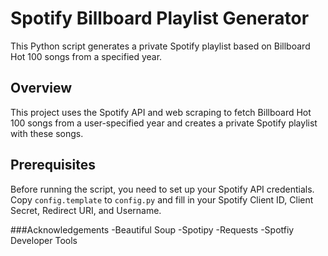 
# Spotify Billboard Playlist Generator

This Python script generates a private Spotify playlist based on Billboard Hot 100 songs from a specified year.

## Overview

This project uses the Spotify API and web scraping to fetch Billboard Hot 100 songs from a user-specified year and creates a private Spotify playlist with these songs.

## Prerequisites

Before running the script, you need to set up your Spotify API credentials. Copy `config.template` to `config.py` and fill in your Spotify Client ID, Client Secret, Redirect URI, and Username.

###Acknowledgements
-Beautiful Soup
-Spotipy
-Requests
-Spotfiy Developer Tools
